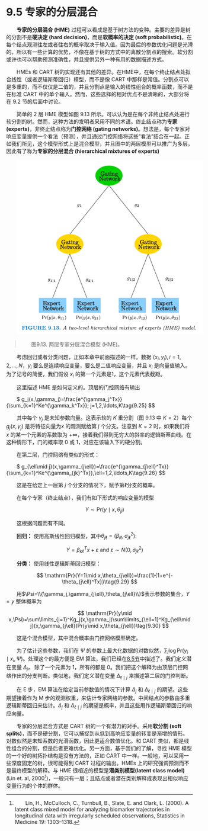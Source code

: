 # 9.5 专家的分层混合

<style>p{text-indent:2em;2}</style>

**专家的分层混合 (HME)** 过程可以看成是基于树方法的变种。主要的差异是树的分割不是**硬决定 (hard decision)**，而是**软概率的决定 (soft probabilistic)**。在每个结点观测往左或者往右的概率取决于输入值。因为最后的参数优化问题是光滑的，所以有一些计算的优势，不像在基于树的方式中的离散分割点的搜索。软分割或许也可以帮助预测准确性，并且提供另外一种有用的数据描述方式。

HMEs 和 CART 树的实现还有其他的差异。在HME中，在每个终止结点处拟合线性（或者逻辑斯蒂回归）模型，而不是像 CART 中那样是常值。分割点可以是多重的，而不仅仅是二值的，并且分割点是输入的线性组合的概率函数，而不是在标准 CART 中的单个输入。然而，这些选择的相对优点不是清晰的，大部分将在 9.2 节的后面中讨论。

简单的 2 层 HME 模型如图 9.13 所示。可以认为是在每个非终止结点处进行软分割的树。然而，这种方法的发明者采用不同的术语。终止结点称为**专家 (experts)**，非终止结点称为**门控网络 (gating networks)**。想法是，每个专家对响应变量提供一个看法（预测），并且通过门控网络将这些“看法”结合在一起。正如我们所见，这个模型形式上是混合模型，并且图中的两层模型可以推广为多层，因此有了称为**专家的分层混合 (hierarchical mixtures of experts)**

![](../img/09/fig9.13.png)

> 图9.13. 两层专家分层混合模型 (HME)。

考虑回归或者分类问题，正如本章中前面描述的一样。数据 $(x_i,y_i),i=1,2,\ldots,N$，$y_i$ 要么是连续响应变量，要么是二值响应变量，并且 $x_i$ 是向量值输入。为了记号的简便，我们假设 $x_i$ 的第一个元素是1，这个元素代表截距。

这里描述 HME 是如何定义的。顶层的门控网络有输出


$
g_j(x,\gamma_j)=\frac{e^{\gamma_j^Tx}}{\sum_{k=1}^Ke^{\gamma_k^Tx}}\; j=1,2,\ldots,K\tag{9.25}
$$

其中每个 $\gamma_j$ 是未知参数向量。这表示软的 $K$ 重分割（图 9.13 中 $K=2$）每个 $g_j(x,\gamma_j)$ 是将特征向量为$x$ 的观测赋给第 $j$ 个分支。注意到 $K=2$ 时，如果我们将 $x$ 的某一个元素的系数取为 $+\infty$，接着我们得到无穷大的斜率的逻辑斯蒂曲线。在这种情形下，门的概率取 0 或 1，对应在该输入下的硬分割。

在第二层，门控网络有类似的形式：

$
g_{\ell\mid j}(x,\gamma_{j\ell})=\frac{e^{\gamma_{j\ell}^Tx}}{\sum_{k=1}^Ke^{\gamma_{jk}^Tx}},\ell=1,2,\ldots,K\tag{9.26}
$$

这是在给定上一层第 $j$ 个分支的情况下，赋予第$\ell$分支的概率。

在每个专家（终止结点），我们有如下形式的响应变量的模型


$$
Y\sim  \mathrm{Pr}(y\mid x,\theta_{jl})\tag{9.27}
$$

这根据问题而有不同。

**回归：** 使用高斯线性回归模型，其中$\theta_{j\ell}=(\beta_{i\ell},\sigma^2_{j\ell})$:

$$
Y=\beta_{k\ell}^Tx+\varepsilon\text{  and  }\varepsilon\sim N(0,\sigma_{j\ell}^2)\tag{9.28}
$$

**分类：** 使用线性逻辑斯蒂回归模型：

$$
\mathrm{Pr}(Y=1\mid x,\theta_{j\ell})=\frac{1}{1+e^{-\theta_{j\ell}^Tx}}\tag{9.29}
$$

用$\Psi=\\{\gamma_j,\gamma_{j\ell},\theta_{j\ell}\\}$表示参数的集合，$Y=y$ 整体概率为

$$
\mathrm{Pr}(y\mid x,\Psi)=\sum\limits_{j=1}^Kg_j(x,\gamma_j)\sum\limits_{\ell=1}^Kg_{\ell\mid j}(x,\gamma_{j\ell})Pr(y\mid x,\theta_{j\ell})\tag{9.30}
$$

这是个混合模型，其中混合概率由门控网络模型确定。

为了估计这些参数，我们在 $\Psi$ 的参数上最大化数据的对数似然，$\sum_i \log \mathrm{Pr}(y_i\mid x_i,\Psi)$。处理这个的最方便是 EM 算法，我们已经在[8.5节](../08-Model-Inference-and-Averaging/8.5-The-EM-Algorithm/index.html)中描述了。我们定义潜在变量 $\Delta_j$， 除了一个元素为 1，所有的都是 0。我们把这个解释为由顶层门控网络作出的分支判断。类似地，我们定义潜在变量 $\Delta_{\ell\mid j}$ 来描述第二层的门控判断。

在 E 步，EM 算法在给定当前参数值的情况下计算 $\Delta_j$ 和 $\Delta_{\ell\mid j}$ 的期望。这些期望接着作为 M 步的观测权重，来估计专家网络的参数。中间结点的参数由多重逻辑斯蒂回归来估计。$\Delta_j$ 和 $\Delta_{\ell\mid j}$ 的期望是概率，并且这些用作逻辑斯蒂回归的响应向量。

专家的分层混合方式是 CART 树的一个有潜力的对手。采用**软分割 (soft splits)**，而不是硬分割，它可以捕捉到从低到高响应变量的转变是渐增的情形。对数似然是未知系数的光滑函数，因此更适合数值优化。和 CART 类似，都是线性组合的分割，但是后者更难优化。另一方面，基于我们的了解，寻找 HME 模型的一个好的树拓扑结构是没有方法的，正如 CART 中一样。一般地，可以采用一些深度固定的树，很可能得到 CART 过程的输出。HMEs 上的研究强调预测而不是最终模型的解释。与 HME 很相近的模型是**潜类别模型(latent class model)** (Lin et. al, 2000[^1])，一般只有一层；且结点或者潜在类别解释成表现出相似响应变量行为的个体的群体。

[^1]: Lin, H., McCulloch, C., Turnbull, B., Slate, E. and Clark, L. (2000). A latent class mixed model for analyzing biomarker trajectories in longitudinal data with irregularly scheduled observations, Statistics in Medicine 19: 1303–1318.
